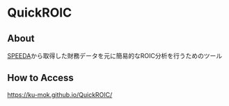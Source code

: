# QuickROIC

## About

[SPEEDA](https://jp.ub-speeda.com/)から取得した財務データを元に簡易的なROIC分析を行うためのツール

## How to Access

https://ku-mok.github.io/QuickROIC/

